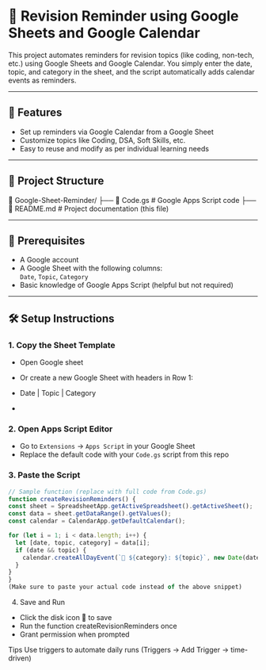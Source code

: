 # 📅 Revision Reminder using Google Sheets and Google Calendar

This project automates reminders for revision topics (like coding, non-tech, etc.) using Google Sheets and Google Calendar. You simply enter the date, topic, and category in the sheet, and the script automatically adds calendar events as reminders.

---

## 🚀 Features

- Set up reminders via Google Calendar from a Google Sheet
- Customize topics like Coding, DSA, Soft Skills, etc.
- Easy to reuse and modify as per individual learning needs

---

## 📁 Project Structure

📂 Google-Sheet-Reminder/
├── 📄 Code.gs # Google Apps Script code
├── 📄 README.md # Project documentation (this file)


---

## 🧰 Prerequisites

- A Google account
- A Google Sheet with the following columns:  
  `Date`, `Topic`, `Category`
- Basic knowledge of Google Apps Script (helpful but not required)

---

## 🛠️ Setup Instructions

### 1. Copy the Sheet Template

- Open Google sheet 
- Or create a new Google Sheet with headers in Row 1:
- Date | Topic | Category

- 
### 2. Open Apps Script Editor

- Go to `Extensions` → `Apps Script` in your Google Sheet
- Replace the default code with your `Code.gs` script from this repo

### 3. Paste the Script

```javascript
// Sample function (replace with full code from Code.gs)
function createRevisionReminders() {
const sheet = SpreadsheetApp.getActiveSpreadsheet().getActiveSheet();
const data = sheet.getDataRange().getValues();
const calendar = CalendarApp.getDefaultCalendar();

for (let i = 1; i < data.length; i++) {
  let [date, topic, category] = data[i];
  if (date && topic) {
    calendar.createAllDayEvent(`📘 ${category}: ${topic}`, new Date(date));
  }
}
}
(Make sure to paste your actual code instead of the above snippet)
```
4. Save and Run
- Click the disk icon 💾 to save
- Run the function createRevisionReminders once
- Grant permission when prompted

Tips 
Use triggers to automate daily runs (Triggers → Add Trigger → time-driven)
